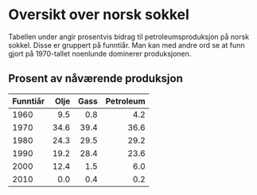 # Oversikt over norsk sokkel

Tabellen under angir prosentvis bidrag til petroleumsproduksjon på norsk sokkel. 
Disse er gruppert på funntiår.
Man kan med andre ord se at funn gjort på 1970-tallet noenlunde dominerer produksjonen. 

## Prosent av nåværende produksjon

| Funntiår | Olje | Gass | Petroleum |
| ---- | ---: | ---: | ---: |
| 1960 | 9.5 | 0.8 | 4.2 |
| 1970 | 34.6 | 39.4 | 36.6 |
| 1980 | 24.3 | 29.5 | 29.2 |
| 1990 | 19.2 | 28.4 | 23.6 |
| 2000 | 12.4 | 1.5 | 6.0 |
| 2010 | 0.0 | 0.4 | 0.2 |
